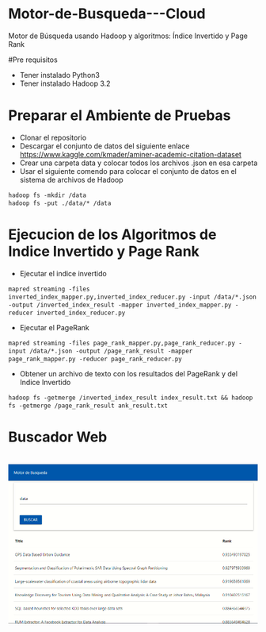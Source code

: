 # Motor-de-Busqueda---Cloud

Motor de Búsqueda usando Hadoop y algoritmos: Índice Invertido y Page Rank

#Pre requisitos
* Tener instalado Python3
* Tener instalado Hadoop 3.2

# Preparar el Ambiente de Pruebas
* Clonar el repositorio
* Descargar el conjunto de datos del siguiente enlace https://www.kaggle.com/kmader/aminer-academic-citation-dataset
* Crear una carpeta data y colocar todos los archivos .json en esa carpeta
* Usar el siguiente comendo para colocar el conjunto de datos en el sistema de archivos de Hadoop
```
hadoop fs -mkdir /data
hadoop fs -put ./data/* /data
```
# Ejecucion de los Algoritmos de Indice Invertido y Page Rank
- Ejecutar el indice invertido
```
mapred streaming -files inverted_index_mapper.py,inverted_index_reducer.py -input /data/*.json -output /inverted_index_result -mapper inverted_index_mapper.py -reducer inverted_index_reducer.py
```
- Ejecutar el PageRank
```
mapred streaming -files page_rank_mapper.py,page_rank_reducer.py -input /data/*.json -output /page_rank_result -mapper page_rank_mapper.py -reducer page_rank_reducer.py
```
- Obtener un archivo de texto con los resultados del PageRank y del Indice Invertido
```
hadoop fs -getmerge /inverted_index_result index_result.txt && hadoop fs -getmerge /page_rank_result ank_result.txt
```

# Buscador Web
<br>
<img src="https://github.com/pmadriana/Motor-de-Busqueda---Cloud/blob/main/searchmotor.PNG" />
<br>
